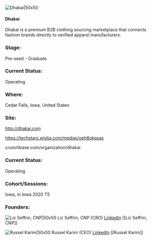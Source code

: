 

![Dhakai|50x50](https://apimg.techstars.com/connect/images/image_files/5f40265ea36c113b60000237/original/finaljpg-01.jpg)

#### Dhakai
Dhakai is a premium B2B clothing sourcing marketplace that connects fashion brands directly to verified apparel manufacturers.

### Stage: 
Pre-seed - Graduate 

### Current Status: 
Operating

### Where:
Cedar Falls, Iowa, United States

### Site:
http://dhakai.com

https://techstars.wistia.com/medias/oph8okpxas

crunchbase.com/organization/dhakai

### Current Status: 
Operating

### Cohort/Sessions: 
Iowa, in Iowa 2020 T5

### Founders: 

![Liz Seffrin, CNP|50x50]() Liz Seffrin, CNP (CRO) [LinkedIn](https://linkedin.com/in/elizabethseffrincnp) [[Liz Seffrin, CNP]]

![Russel Karim|50x50](https://apimg.techstars.com/connect/images/image_files/62bba7f7db450b000890fcfb/original/EC_Milestone_Makers_June2022_060822_10.jpg) Russel Karim (CEO) [LinkedIn](https://linkedin.com/in/russelkarim) [[Russel Karim]]


